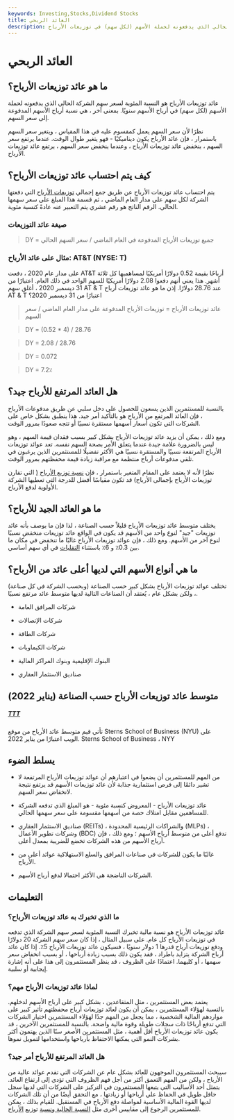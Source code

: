 ```yaml
---
keywords: Investing,Stocks,Dividend Stocks
title: العائد الربحي
description: ما هو عائد توزيعات الأرباح؟ عائد توزيعات الأرباح هو النسبة المئوية لسعر سهم الشركة الحالي الذي يدفعونه لحملة الأسهم (لكل سهم) في توزيعات الأرباح
---
```


# العائد الربحي
## ما هو عائد توزيعات الأرباح؟

عائد توزيعات الأرباح هو النسبة المئوية لسعر سهم الشركة الحالي الذي يدفعونه لحملة الأسهم (لكل سهم) في أرباح الأسهم سنويًا. بمعنى آخر ، هي نسبة أرباح الأسهم المدفوعة إلى سعر السهم.

نظرًا لأن سعر السهم يعمل كمقسوم عليه في هذا المقياس ، ويتغير سعر السهم باستمرار ، فإن عائد الأرباح يكون ديناميكيًا - فهو يتغير طوال الوقت. عندما يرتفع سعر السهم ، ينخفض عائد توزيعات الأرباح ، وعندما ينخفض سعر السهم ، يرتفع عائد توزيعات الأرباح.

## كيف يتم احتساب عائد توزيعات الأرباح؟

يتم احتساب عائد توزيعات الأرباح عن طريق جمع إجمالي [توزيعات الأرباح](/dividend) التي دفعتها الشركة لكل سهم على مدار العام الماضي ، ثم قسمة هذا المبلغ على سعر سهمها الحالي. الرقم الناتج هو رقم عشري يتم التعبير عنه عادةً كنسبة مئوية.

### صيغة عائد التوزيعات

> DY = جميع توزيعات الأرباح المدفوعة في العام الماضي / سعر السهم الحالي

### مثال على عائد الأرباح: AT&T (NYSE: T)

على مدار عام 2020 ، دفعت AT&T أرباحًا بقيمة 0.52 دولارًا أمريكيًا لمساهميها كل ثلاثة أشهر. هذا يعني أنهم دفعوا 2.08 دولارًا أمريكيًا للسهم الواحد في ذلك العام. اعتبارًا من 31 ديسمبر 2020 ، أغلق سهم AT & T عند 28.76 دولارًا. إذن ما هو عائد توزيعات أرباح AT & T اعتبارًا من 31 ديسمبر 2020؟

> عائد توزيعات الأرباح = توزيعات الأرباح المدفوعة على مدار العام الماضي / سعر السهم

>

> DY = (0.52 * 4) / 28.76

>

> DY = 2.08 / 28.76

>

> DY = 0.072

>

> DY = 7.2٪

## هل العائد المرتفع للأرباح جيد؟

بالنسبة للمستثمرين الذين يسعون للحصول على دخل سلبي عن طريق مدفوعات الأرباح ، فإن العائد المرتفع من الأرباح هو بالتأكيد أمر جيد. هذا ينطبق بشكل خاص على الشركات التي تكون أسعار أسهمها مستقرة نسبيًا أو تتجه صعودًا بمرور الوقت.

ومع ذلك ، يمكن أن يزيد عائد توزيعات الأرباح بشكل كبير بسبب فقدان قيمة السهم ، وهو ليس بالضرورة علامة جيدة عندما يتعلق الأمر بصحة السهم نفسه. تعد عوائد توزيعات الأرباح المرتفعة نسبيًا والمستقرة نسبيًا هي الأكثر تفضيلًا للمستثمرين الذين يرغبون في تلقي مدفوعات أرباح منتظمة مع مراقبة زيادة قيمة محفظتهم بمرور الوقت.

نظرًا لأنه لا يعتمد على المقام المتغير باستمرار ، فإن [نسبة توزيع الأرباح](/dividendpayoutratio) [(](/dividendpayoutratio) التي تقارن توزيعات الأرباح بإجمالي الأرباح) قد تكون مقياسًا أفضل للدرجة التي تعطيها الشركة الأولوية لدفع الأرباح.

## ما هو العائد الجيد للأرباح؟

يختلف متوسط عائد توزيعات الأرباح قليلاً حسب الصناعة ، لذا فإن ما يوصف بأنه عائد توزيعات "جيد" لنوع واحد من الأسهم قد يكون في الواقع عائد توزيعات منخفض نسبيًا لنوع آخر من الأسهم. ومع ذلك ، فإن عوائد توزيعات الأرباح غالبًا ما تنخفض في مكان ما بين 0.3٪ و 6٪ باستثناء [التقلبات](/volatility) في أي سهم أساسي.

## ما هي أنواع الأسهم التي لديها أعلى عائد من الأرباح؟

تختلف عوائد توزيعات الأرباح بشكل كبير حسب الصناعة (وبحسب الشركة في كل صناعة) ، ولكن بشكل عام ، يُعتقد أن الصناعات التالية لديها متوسط عائد مرتفع نسبيًا.

- شركات المرافق العامة

- شركات الإتصالات

- شركات الطاقة

- شركات الكيماويات

- البنوك الإقليمية وبنوك المراكز المالية

- صناديق الاستثمار العقاري

## متوسط عائد توزيعات الأرباح حسب الصناعة (يناير 2022)

<h5> <a href=""> TTT </a> </h5>

تأتي قيم متوسط عائد الأرباح من موقع Sterns School of Business (NYU) على الويب اعتبارًا من يناير 2022. Sterns School of Business ، NYY

## يسلط الضوء

- من المهم للمستثمرين أن يضعوا في اعتبارهم أن عوائد توزيعات الأرباح المرتفعة لا تشير دائمًا إلى فرص استثمارية جذابة لأن عائد توزيعات الأسهم قد يرتفع نتيجة لانخفاض سعر السهم.

- عائد توزيعات الأرباح - المعروض كنسبة مئوية - هو المبلغ الذي تدفعه الشركة للمساهمين مقابل امتلاك حصة من أسهمها مقسومة على سعر سهمها الحالي.

- صناديق الاستثمار العقاري (REITs) ، والشراكات الرئيسية المحدودة (MLPs) ، وشركات تطوير الأعمال (BDC) تدفع أعلى من متوسط أرباح الأسهم ؛ ومع ذلك ، فإن أرباح الأسهم من هذه الشركات تخضع للضريبة بمعدل أعلى.

- غالبًا ما يكون للشركات في صناعات المرافق والسلع الاستهلاكية عوائد أعلى من الأرباح.

- الشركات الناضجة هي الأكثر احتمالا لدفع أرباح الأسهم.

## التعليمات

### ما الذي تخبرك به عائد توزيعات الأرباح؟

عائد توزيعات الأرباح هو نسبة مالية تخبرك النسبة المئوية لسعر سهم الشركة الذي تدفعه في توزيعات الأرباح كل عام. على سبيل المثال ، إذا كان سعر سهم الشركة 20 دولارًا ودفع توزيعات أرباح قدرها 1 دولار سنويًا ، فسيكون عائد توزيعات الأرباح 5٪. إذا كان عائد أرباح الشركة يتزايد باطراد ، فقد يكون ذلك بسبب زيادة أرباحها ، أو بسبب انخفاض سعر سهمها ، أو كليهما. اعتمادًا على الظروف ، قد ينظر المستثمرون إلى هذا على أنه إشارة إيجابية أو سلبية.

### لماذا عائد توزيعات الأرباح مهم؟

يعتمد بعض المستثمرين ، مثل المتقاعدين ، بشكل كبير على أرباح الأسهم لدخلهم. بالنسبة لهؤلاء المستثمرين ، يمكن أن يكون لعائد توزيعات أرباح محفظتهم تأثير كبير على مواردهم المالية الشخصية ، مما يجعل من المهم جدًا لهؤلاء المستثمرين اختيار الشركات التي تدفع أرباحًا ذات سجلات طويلة وقوة مالية واضحة. بالنسبة للمستثمرين الآخرين ، قد يكون عائد توزيعات الأرباح أقل أهمية ، مثل المستثمرين الأصغر سنًا الذين يهتمون أكثر بشركات النمو التي يمكنها الاحتفاظ بأرباحها واستخدامها لتمويل نموها.

### هل العائد المرتفع للأرباح أمر جيد؟

سيبحث المستثمرون الموجهون للعائد بشكل عام عن الشركات التي تقدم عوائد عالية من الأرباح ، ولكن من المهم التعمق أكثر من أجل فهم الظروف التي تؤدي إلى ارتفاع العائد. يتمثل أحد الأساليب التي يتبعها المستثمرون في التركيز على الشركات التي لديها سجل حافل طويل في الحفاظ على أرباحها أو زيادتها ، مع التحقق أيضًا من أن تلك الشركات لديها القوة المالية الأساسية لمواصلة دفع الأرباح في المستقبل. للقيام بذلك ، يمكن للمستثمرين الرجوع إلى مقاييس أخرى مثل [النسبة الحالية ونسبة](/currentratio) توزيع [الأرباح](/dividendpayoutratio).

